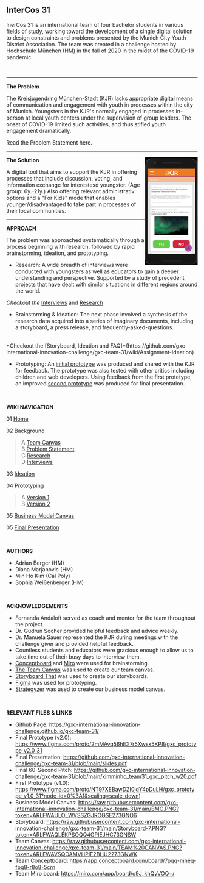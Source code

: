 ## InterCos 31

InerCos 31 is an international team of four bachelor students in various fields of study, working toward the development of a single digital solution to design constraints and problems presented by the Munich City Youth District Association. The team was created in a challenge hosted by Hochschule München (HM) in the fall of 2020 in the midst of the COVID-19 pandemic.

<br/>

---


**The Problem**

The Kreisjugendring München-Stadt (KJR) lacks appropriate digital means of communication and engagement with youth in processes within the city of Munich. Youngsters in the KJR's normally engaged in processes in-person at local youth centers under the supervision of group leaders. The onset of COVID-19 limited such activities, and thus stifled youth engagement dramatically.

Read the Problem Statement here.
<br/>

---
<p>
  <a href="https://waylonwalker.com/latest"><img  align='right' src="https://github.com/gxc-international-innovation-challenge/gxc-team-31/blob/main/readMeImg/ProtoAdult.gif"></a>
</p>

**The Solution** 

A digital tool that aims to support the KJR in offering processes that include discussion, voting, and information exchange for interestesd youngster. (Age group: 6y.-21y.)
Also offering relevant administrativ options and a "For Kids" mode that enables younger/disadvantaged to take part in processes of their local communities.

---

**APPROACH**

The problem was approached systematically through a process beginning with research, followed by rapid brainstorming, ideation, and prototyping.

- Research: A wide breadth of interviews were conducted with youngsters as well as educators to gain a deeper understanding and perspective. Supported by a study of precedent projects that have dealt with similar situations in different regions around the world.

*Checkout the* [Interviews](https://github.com/gxc-international-innovation-challenge/gxc-team-31/wiki/Stakeholder-Interviews) and [Research](https://github.com/gxc-international-innovation-challenge/gxc-team-31/wiki/Research)

- Brainstorming & Ideation: The next phase involved a synthesis of the research data acquired into a series of imaginary documents, including a storyboard, a press release, and frequently-asked-questions. 
<br/>
*Checkout the [Storyboard, Ideation and FAQ]*(https://github.com/gxc-international-innovation-challenge/gxc-team-31/wiki/Assignment-Ideation)

- Prototyping: An [initial prototype](https://www.figma.com/proto/NT97XEBawDZI0jdY4pDuLH/gxc_prototype_v1.0_31?node-id=0%3A1&scaling=scale-down) was produced and shared with the KJR for feedback. The prototype was also tested with other critics including children and web developers. Using feedback from the first prototype, an improved [second prototype](https://www.figma.com/proto/2mMAvq56hEX7r5Xwsx5KP8/gxc_prototype_v2.0_31?node-id=0%3A1&scaling=scale-down) was produced for final presentation.

<br/>

**WIKI NAVIGATION**

01 [Home](https://github.com/gxc-international-innovation-challenge/gxc-team-31/wiki)

02 Background 
> A [Team Canvas](https://github.com/gxc-international-innovation-challenge/gxc-team-31/wiki/Team-Canvas)
<br /> B [Problem Statement](https://github.com/gxc-international-innovation-challenge/gxc-team-31/wiki/Problem-Statement)
<br /> C [Research](https://github.com/gxc-international-innovation-challenge/gxc-team-31/wiki/Research)
<br /> D [Interviews](https://github.com/gxc-international-innovation-challenge/gxc-team-31/wiki/Stakeholder-Interviews)

03 [Ideation](https://github.com/gxc-international-innovation-challenge/gxc-team-31/wiki/Assignment-Ideation)

04 Prototyping
> A [Version 1](https://github.com/gxc-international-innovation-challenge/gxc-team-31/wiki/Prototyping-a-solution:--Sprint-1)
<br /> B [Version 2](https://github.com/gxc-international-innovation-challenge/gxc-team-31/wiki/Prototyping-a-solution:--Sprint-2)

05 [Business Model Canvas](https://github.com/gxc-international-innovation-challenge/gxc-team-31/wiki/Business-Model-Canvas)

05 [Final Presentation](https://github.com/gxc-international-innovation-challenge/gxc-team-31/wiki/Final-Presentation)

<br/>

**AUTHORS**

 - Adrian Berger (HM)
 - Diana Marjanovic (HM)
 - Min Ho Kim (Cal Poly)
 - Sophia Weißenberger (HM)

<br/>

**ACKNOWLEDGEMENTS**

 - Fernanda Andaloft served as coach and mentor for the team throughout the project.
 - Dr. Gudrun Socher provided helpful feedback and advice weekly.
 - Dr. Manuela Sauer represented the KJR during meetings with the challenge giver and provided helpful feedback.
 - Countless students and educators were gracious enough to allow us to take time out of their busy days to interview them.
 - [Conceptboard](https://conceptboard.com/) and [Miro](https://miro.com/) were used for brainstorming.
 - [The Team Canvas](theteamcanvas.com) was used to create our team canvas.
 - [Storyboard That](https://www.storyboardthat.com/) was used to create our storyboards.
 - [Figma](figma.com) was used for prototyping.
 - [Strategyzer](strategyzer.com) was used to create our business model canvas.
 
 <br/>
 
 **RELEVANT FILES & LINKS**
 
 - Github Page: https://gxc-international-innovation-challenge.github.io/gxc-team-31/
 - Final Prototype (v2.0): https://www.figma.com/proto/2mMAvq56hEX7r5Xwsx5KP8/gxc_prototype_v2.0_31
 - Final Presentation: https://github.com/gxc-international-innovation-challenge/gxc-team-31/blob/main/slides.pdf
 - Final 60-Second Pitch: https://github.com/gxc-international-innovation-challenge/gxc-team-31/blob/main/kimminho_team31_gxc_pitch_w20.pdf
 - First Prototype (v1.0): https://www.figma.com/proto/NT97XEBawDZI0jdY4pDuLH/gxc_prototype_v1.0_31?node-id=0%3A1&scaling=scale-down)
 - Business Model Canvas: https://raw.githubusercontent.com/gxc-international-innovation-challenge/gxc-team-31/main/BMC.PNG?token=ARLFWAULOLWVSSZGJROGSE273GNO6
 - Storyboard: https://raw.githubusercontent.com/gxc-international-innovation-challenge/gxc-team-31/main/Storyboard-7.PNG?token=ARLFWAQLEKPSOQQ4GPIEJHC73GNSW
 - Team Canvas: https://raw.githubusercontent.com/gxc-international-innovation-challenge/gxc-team-31/main/TEAM%20CANVAS.PNG?token=ARLFWAVSQOAMVHPIE2BHU2273GNWK
 - Team Conceptboard: https://app.conceptboard.com/board/7pqq-mheq-fpg8-r8o8-5crn
 - Team Miro board: https://miro.com/app/board/o9J_khQyVOQ=/
